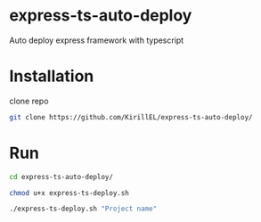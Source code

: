 # express-ts-auto-deploy
Auto deploy express framework with typescript

# Installation
clone repo
```bash
git clone https://github.com/KirillEL/express-ts-auto-deploy/
```
# Run

```bash
cd express-ts-auto-deploy/
```

```bash
chmod u+x express-ts-deploy.sh
```
```bash
./express-ts-deploy.sh "Project name"
```

